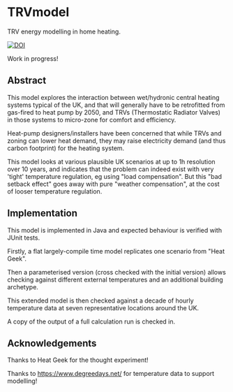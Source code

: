 # TRVmodel

TRV energy modelling in home heating.

[![DOI](https://zenodo.org/badge/653210925.svg)](https://zenodo.org/doi/10.5281/zenodo.10116280)

Work in progress!


## Abstract

This model explores the interaction between wet/hydronic central heating systems typical of the UK,
and that will generally have to be retrofitted from gas-fired to heat pump by 2050,
and TRVs (Thermostatic Radiator Valves) in those systems to micro-zone for comfort and efficiency.

Heat-pump designers/installers have been concerned that while TRVs and zoning can lower
heat demand, they may raise electricity demand (and thus carbon footprint) for the heating system.

This model looks at various plausible UK scenarios at up to 1h resolution over 10 years,
and indicates that the problem can indeed exist with very 'tight' temperature regulation,
eg using "load compensation".  But this "bad setback effect" goes away with pure
"weather compensation", at the cost of looser temperature regulation.


## Implementation

This model is implemented in Java and expected behaviour is verified with JUnit tests.

Firstly, a flat largely-compile time model replicates one scenario from "Heat Geek".

Then a parameterised version (cross checked with the initial version) allows
checking against different external temperatures and an additional building archetype.

This extended model is then checked against a decade of hourly temperature data
at seven representative locations around the UK.

A copy of the output of a full calculation run is checked in.


## Acknowledgements

Thanks to Heat Geek for the thought experiment!

Thanks to https://www.degreedays.net/ for temperature data to support modelling!